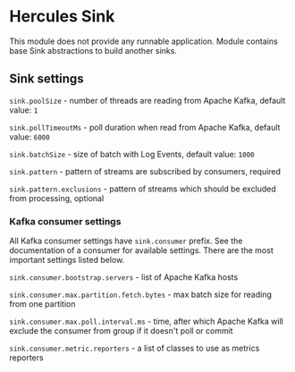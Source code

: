 # Hercules Sink
This module does not provide any runnable application.
Module contains base Sink abstractions to build another sinks.

## Sink settings
`sink.poolSize` - number of threads are reading from Apache Kafka, default value: `1`

`sink.pollTimeoutMs` - poll duration when read from Apache Kafka, default value: `6000`

`sink.batchSize` - size of batch with Log Events, default value: `1000`

`sink.pattern` - pattern of streams are subscribed by consumers, required

`sink.pattern.exclusions` - pattern of streams which should be excluded from processing, optional

### Kafka consumer settings
All Kafka consumer settings have `sink.consumer` prefix.
See the documentation of a consumer for available settings.
There are the most important settings listed below.

`sink.consumer.bootstrap.servers` - list of Apache Kafka hosts

`sink.consumer.max.partition.fetch.bytes` - max batch size for reading from one partition

`sink.consumer.max.poll.interval.ms` - time, after which Apache Kafka will exclude the consumer from group if it doesn't poll or commit

`sink.consumer.metric.reporters` - a list of classes to use as metrics reporters

